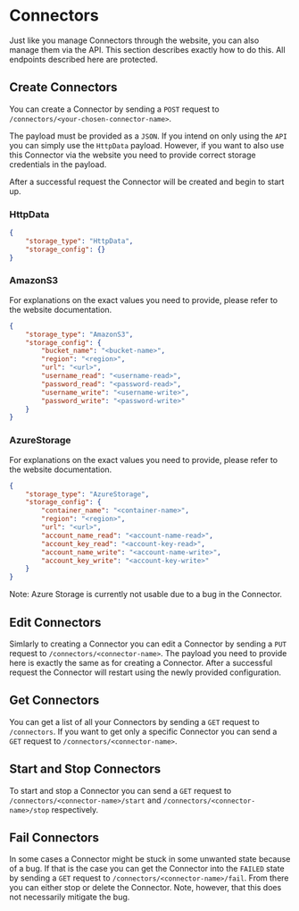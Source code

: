 # Connectors

Just like you manage Connectors through the website, you can also manage them via the API. This section describes exactly how to do this. All endpoints described here are protected.

## Create Connectors

You can create a Connector by sending a `POST` request to `/connectors/<your-chosen-connector-name>`.

The payload must be provided as a `JSON`. If you intend on only using the `API` you can simply use the `HttpData` payload. However, if you want to also use this Connector via the website you need to provide correct storage credentials in the payload.

After a successful request the Connector will be created and begin to start up.

### HttpData

```json
{
    "storage_type": "HttpData",
    "storage_config": {}
}
```

### AmazonS3

For explanations on the exact values you need to provide, please refer to the website documentation.

```json
{
    "storage_type": "AmazonS3",
    "storage_config": {
        "bucket_name": "<bucket-name>",
        "region": "<region>",
        "url": "<url>",
        "username_read": "<username-read>",
        "password_read": "<password-read>",
        "username_write": "<username-write>",
        "password_write": "<password-write>"
    }
}
```

### AzureStorage

For explanations on the exact values you need to provide, please refer to the website documentation.

```json
{
    "storage_type": "AzureStorage",
    "storage_config": {
        "container_name": "<container-name>",
        "region": "<region>",
        "url": "<url>",
        "account_name_read": "<account-name-read>",
        "account_key_read": "<account-key-read>",
        "account_name_write": "<account-name-write>",
        "account_key_write": "<account-key-write>"
    }
}
```

Note: Azure Storage is currently not usable due to a bug in the Connector.

## Edit Connectors

Simlarly to creating a Connector you can edit a Connector by sending a `PUT` request to `/connectors/<connector-name>`. The payload you need to provide here is exactly the same as for creating a Connector. After a successful request the Connector will restart using the newly provided configuration.

## Get Connectors

You can get a list of all your Connectors by sending a `GET` request to `/connectors`. If you want to get only a specific Connector you can send a `GET` request to `/connectors/<connector-name>`.

## Start and Stop Connectors

To start and stop a Connector you can send a `GET` request to `/connectors/<connector-name>/start` and `/connectors/<connector-name>/stop` respectively.

## Fail Connectors

In some cases a Connector might be stuck in some unwanted state because of a bug. If that is the case you can get the Connector into the `FAILED` state by sending a `GET` request to `/connectors/<connector-name>/fail`. From there you can either stop or delete the Connector. Note, however, that this does not necessarily mitigate the bug.
